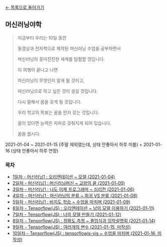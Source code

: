 [← 목록으로 돌아가기](./../README.md)

## 머신러닝야학
> 지금부터 우리는 10일 동안
> 
> 동영상과 전자책으로 제작된 머신러닝 수업을 공부하면서
> 
> 머신러닝의 흥미진진한 세계를 탐험할 것입니다.
> 
> 이 여행이 끝나고 나면
> 
> 머신러닝이 무엇인지 알게 될 것이고,
> 
> 머신러닝으로 하고 싶은 것이 생길 것입니다.
> 
> 다시 말해서 꿈을 갖게 될 것입니다.
> 
> 우리 학교의 목표는 꿈을 먼저 갖는 것입니다.
> 
> 꿈이 있다면 능력은 차차로 갖춰지게 되어 있습니다.
> 
> 꿈을 꿉시다.

2021-01-04 ~ 2021-01-15 (주말 제외였는데, 상태 안좋아서 하루 미룸) + 2021-01-16 (상태 안좋아서 하루 연장)

### 목차
- [1일차 - 머신러닝1 : 오리엔테이션 ~ 모델 (2021-01-04)](./Day1.md)
- [2일차 - 머신러닝1 : 머신러닝머신 ~ 교양의 끝 (2021-01-05)](./Day2.md)
- [3일차 - 머신러닝1 : 나도 이제 프로그래머 ~ 심리전 (2021-01-06)](./Day3.md)
- [4일차 - 머신러닝1 : 머신러닝의 분류 ~ 회귀 VS 분류 (2021-01-08)](./Day4.md)
- [5일차 - 머신러닝1 : 비지도 학습 ~ 수업을 마치며 (2021-01-09)](./Day5.md)
- [6일차 - Tensorflow(JS) : 오리엔테이션 ~ 남의 모델 이용하기 (2021-01-11)](./Day6.md)
- [7일차 - Tensorflow(JS) : 나의 모델 만들기 (2021-01-12)](./Day7.md)
- [8일차 - Tensorflow(JS) : 정확도 측정 ~ 졸업식과 입학설명회 (2021-01-14)](./Day8.md)
- [9일차 - Tensorflow(JS) : 여러개의 변수 (2021-01-15, 미작성)](./Day9.md)
- [10일차 - Tensorflow(JS) : tensorflowjs-vis ~ 수업을 마치며 (2021-01-16, 미작성)](./Day10.md)